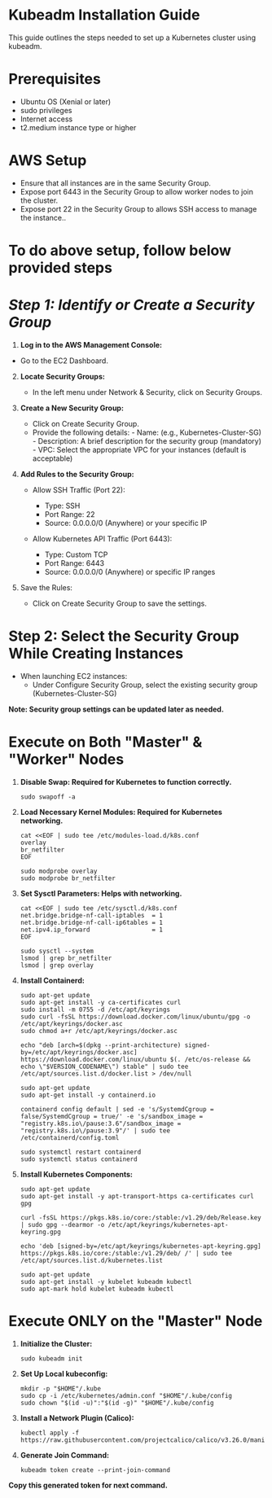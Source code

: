 # Kubeadm Installation Guide

This guide outlines the steps needed to set up a Kubernetes cluster using kubeadm.

# Prerequisites

- Ubuntu OS (Xenial or later)
- sudo privileges
- Internet access
- t2.medium instance type or higher

# AWS Setup

- Ensure that all instances are in the same Security Group.
- Expose port 6443 in the Security Group to allow worker nodes to join the cluster.
- Expose port 22 in the Security Group to allows SSH access to manage the instance..

# To do above setup, follow below provided steps


# *Step 1: Identify or Create a Security Group*

1. **Log in to the AWS Management Console:**
 - Go to the EC2 Dashboard.

2. **Locate Security Groups:**
   - In the left menu under Network & Security, click on Security Groups.

3. **Create a New Security Group:**
   - Click on Create Security Group.
   - Provide the following details:
         - Name: (e.g., Kubernetes-Cluster-SG)
         - Description: A brief description for the security group (mandatory)
         - VPC: Select the appropriate VPC for your instances (default is acceptable)

4. **Add Rules to the Security Group:**
   - Allow SSH Traffic (Port 22):
     - Type: SSH
     - Port Range: 22
     - Source: 0.0.0.0/0 (Anywhere) or your specific IP

    - Allow Kubernetes API Traffic (Port 6443):
      - Type: Custom TCP
      - Port Range: 6443
      - Source: 0.0.0.0/0 (Anywhere) or specific IP ranges

5. Save the Rules:
   - Click on Create Security Group to save the settings.

# Step 2: Select the Security Group While Creating Instances

- When launching EC2 instances:
   - Under Configure Security Group, select the existing security group (Kubernetes-Cluster-SG)

**Note: Security group settings can be updated later as needed.**


# Execute on Both "Master" & "Worker" Nodes

1. **Disable Swap: Required for Kubernetes to function correctly.**

       sudo swapoff -a
   
2. **Load Necessary Kernel Modules: Required for Kubernetes networking.**

       cat <<EOF | sudo tee /etc/modules-load.d/k8s.conf
       overlay
       br_netfilter
       EOF

       sudo modprobe overlay
       sudo modprobe br_netfilter

3. **Set Sysctl Parameters: Helps with networking.**

       cat <<EOF | sudo tee /etc/sysctl.d/k8s.conf
       net.bridge.bridge-nf-call-iptables  = 1
       net.bridge.bridge-nf-call-ip6tables = 1
       net.ipv4.ip_forward                 = 1
       EOF

       sudo sysctl --system
       lsmod | grep br_netfilter
       lsmod | grep overlay


4. **Install Containerd:**

       sudo apt-get update
       sudo apt-get install -y ca-certificates curl
       sudo install -m 0755 -d /etc/apt/keyrings
       sudo curl -fsSL https://download.docker.com/linux/ubuntu/gpg -o /etc/apt/keyrings/docker.asc
       sudo chmod a+r /etc/apt/keyrings/docker.asc

       echo "deb [arch=$(dpkg --print-architecture) signed-by=/etc/apt/keyrings/docker.asc] https://download.docker.com/linux/ubuntu $(. /etc/os-release && echo \"$VERSION_CODENAME\") stable" | sudo tee /etc/apt/sources.list.d/docker.list > /dev/null

       sudo apt-get update
       sudo apt-get install -y containerd.io

       containerd config default | sed -e 's/SystemdCgroup = false/SystemdCgroup = true/' -e 's/sandbox_image = "registry.k8s.io\/pause:3.6"/sandbox_image = "registry.k8s.io\/pause:3.9"/' | sudo tee /etc/containerd/config.toml

       sudo systemctl restart containerd
       sudo systemctl status containerd

5. **Install Kubernetes Components:**

       sudo apt-get update
       sudo apt-get install -y apt-transport-https ca-certificates curl gpg

       curl -fsSL https://pkgs.k8s.io/core:/stable:/v1.29/deb/Release.key | sudo gpg --dearmor -o /etc/apt/keyrings/kubernetes-apt-keyring.gpg

       echo 'deb [signed-by=/etc/apt/keyrings/kubernetes-apt-keyring.gpg] https://pkgs.k8s.io/core:/stable:/v1.29/deb/ /' | sudo tee /etc/apt/sources.list.d/kubernetes.list

       sudo apt-get update
       sudo apt-get install -y kubelet kubeadm kubectl
       sudo apt-mark hold kubelet kubeadm kubectl

# Execute ONLY on the "Master" Node

1. **Initialize the Cluster:**

       sudo kubeadm init
2. **Set Up Local kubeconfig:**

       mkdir -p "$HOME"/.kube
       sudo cp -i /etc/kubernetes/admin.conf "$HOME"/.kube/config
       sudo chown "$(id -u)":"$(id -g)" "$HOME"/.kube/config

3. **Install a Network Plugin (Calico):**

       kubectl apply -f https://raw.githubusercontent.com/projectcalico/calico/v3.26.0/manifests/calico.yaml

4. **Generate Join Command:**

       kubeadm token create --print-join-command

**Copy this generated token for next command.**

